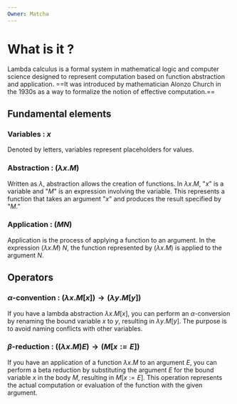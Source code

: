 ```yaml
---
Owner: Matcha
---
```

# What is it ?
Lambda calculus is a formal system in mathematical logic and computer science designed to represent computation based on function abstraction and application. ==It was introduced by mathematician Alonzo Church in the 1930s as a way to formalize the notion of effective computation.==
  
## Fundamental elements
### Variables : $x$
Denoted by letters, variables represent placeholders for values.
### Abstraction : $(\lambda x.M)$
Written as $\lambda$, abstraction allows the creation of functions. In $\lambda x.M$, "$x$" is a variable and "$M$" is an expression involving the variable. This represents a function that takes an argument "$x$" and produces the result specified by "$M$.”
### Application : $(MN)$
Application is the process of applying a function to an argument. In the expression $(\lambda x.M)\ N$, the function represented by $(\lambda x.M)$ is applied to the argument $N$.
  
  
## Operators
### $\alpha$-convention : $(\lambda x.M[x])\rightarrow(\lambda y.M[y])$
If you have a lambda abstraction $\lambda x.M[x]$, you can perform an $\alpha$-conversion by renaming the bound variable $x$ to $y$, resulting in $\lambda y.M[y]$. The purpose is to avoid naming conflicts with other variables.
  
### $\beta$-reduction : $((\lambda x.M)E)\rightarrow(M[x:=E])$
If you have an application of a function $\lambda x.M$ to an argument $E$, you can perform a beta reduction by substituting the argument $E$ for the bound variable $x$ in the body $M$, resulting in $M[x:=E]$. This operation represents the actual computation or evaluation of the function with the given argument.